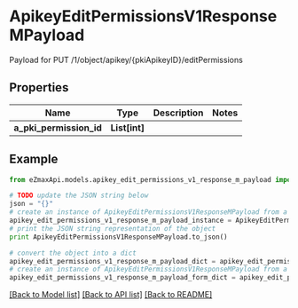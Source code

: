 # ApikeyEditPermissionsV1ResponseMPayload

Payload for PUT /1/object/apikey/{pkiApikeyID}/editPermissions

## Properties

Name | Type | Description | Notes
------------ | ------------- | ------------- | -------------
**a_pki_permission_id** | **List[int]** |  | 

## Example

```python
from eZmaxApi.models.apikey_edit_permissions_v1_response_m_payload import ApikeyEditPermissionsV1ResponseMPayload

# TODO update the JSON string below
json = "{}"
# create an instance of ApikeyEditPermissionsV1ResponseMPayload from a JSON string
apikey_edit_permissions_v1_response_m_payload_instance = ApikeyEditPermissionsV1ResponseMPayload.from_json(json)
# print the JSON string representation of the object
print ApikeyEditPermissionsV1ResponseMPayload.to_json()

# convert the object into a dict
apikey_edit_permissions_v1_response_m_payload_dict = apikey_edit_permissions_v1_response_m_payload_instance.to_dict()
# create an instance of ApikeyEditPermissionsV1ResponseMPayload from a dict
apikey_edit_permissions_v1_response_m_payload_form_dict = apikey_edit_permissions_v1_response_m_payload.from_dict(apikey_edit_permissions_v1_response_m_payload_dict)
```
[[Back to Model list]](../README.md#documentation-for-models) [[Back to API list]](../README.md#documentation-for-api-endpoints) [[Back to README]](../README.md)


